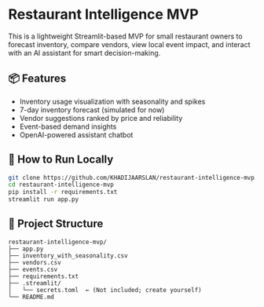 # Restaurant Intelligence MVP

This is a lightweight Streamlit-based MVP for small restaurant owners to forecast inventory, compare vendors, view local event impact, and interact with an AI assistant for smart decision-making.

## 📦 Features
- Inventory usage visualization with seasonality and spikes
- 7-day inventory forecast (simulated for now)
- Vendor suggestions ranked by price and reliability
- Event-based demand insights
- OpenAI-powered assistant chatbot

## 🚀 How to Run Locally
```bash
git clone https://github.com/KHADIJAARSLAN/restaurant-intelligence-mvp.git
cd restaurant-intelligence-mvp
pip install -r requirements.txt
streamlit run app.py
```

## 📁 Project Structure
```
restaurant-intelligence-mvp/
├── app.py
├── inventory_with_seasonality.csv
├── vendors.csv
├── events.csv
├── requirements.txt
├── .streamlit/
│   └── secrets.toml  ← (Not included; create yourself)
└── README.md
```
